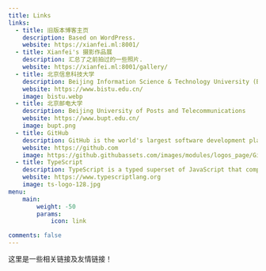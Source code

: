 ```yaml
---
title: Links
links:
  - title: 旧版本博客主页
    description: Based on WordPress.
    website: https://xianfei.ml:8001/
  - title: Xianfei's 摄影作品展
    description: 汇总了之前拍过的一些照片.
    website: https://xianfei.ml:8001/gallery/
  - title: 北京信息科技大学 
    description: Beijing Information Science & Technology University (BISTU)
    website: https://www.bistu.edu.cn/
    image: bistu.webp
  - title: 北京邮电大学
    description: Beijing University of Posts and Telecommunications 
    website: https://www.bupt.edu.cn/
    image: bupt.png
  - title: GitHub
    description: GitHub is the world's largest software development platform.
    website: https://github.com
    image: https://github.githubassets.com/images/modules/logos_page/GitHub-Mark.png
  - title: TypeScript
    description: TypeScript is a typed superset of JavaScript that compiles to plain JavaScript.
    website: https://www.typescriptlang.org
    image: ts-logo-128.jpg
menu:
    main: 
        weight: -50
        params:
            icon: link

comments: false
---
```


这里是一些相关链接及友情链接！